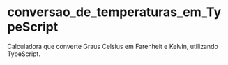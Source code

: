 # conversao_de_temperaturas_em_TypeScript
Calculadora que converte Graus Celsius em Farenheit e Kelvin, utilizando TypeScript.
